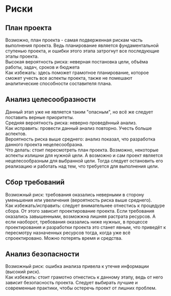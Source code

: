 # Риски  
## План проекта  
Возможно, план проекта - самая подверженная рискам часть выполнения проекта. Ведь планирование является фундаментальной ступенью проекта, и ошибки этого этапа затрогнут все последующие этапы проекта.  
Высокая вероятность риска: неверная постановка цели, объёма работы, задач, сроков и бюджета  
Как избежать: здесь поможет грамотное планирование, которое сможет учесть все аспекты проекта, также не помешают аналитические способности составителя плана.
  
## Анализ целесообразности  
Данный этап уже не является таким "опасным", но всё же следует поставить верные приоритеты.  
Средняя вероятность риска: неверно проведённый анализ.  
Как исправить: провести данный анализ повторно. Учесть больше аспектов.  
Вероятность риска выше среднего: анализ показал, что разработка данного проекта нецелесообразна.  
Что делать: стоит пересмотреть план проекта. Возможно, некоторые аспекты излишни для нужной цели. А возможно и сам проект является нецелесообразным для выбранной цели. Тогда следует остановить его реализацию и работать над тем, что требуется для выполнения цели.  

## Сбор требований  
Возможный риск: требования оказались неверными в сторону уменьшения или увеличения (вероятность риска выше среднего).  
Как избежать/исправить: следует внимательнее отнестись к процедуре сбора. От этого зависит проектирование проекта. Если требования оказались завышенными, возможжна лишняя растрата ресурсов. А если наоборот, требования оказались ниже нужных, в процессе проектирования и разработки проекта это станет явным, что приведёт к пересмотру назначенных ресурсов тогда, когда уже всё спроектировано. Можно потерять время и средства.

## Анализ безопасности  
Возможный риск: ошибка анализа привела к утечке информации (высокий риск).  
Как избежать: стоит грамотно отнестись к данному этапу, ведь от него зависит безопасность проекта. Следует выбирать лучшие и современные практики, чтобы остеречь проект от лишних проблем.  


